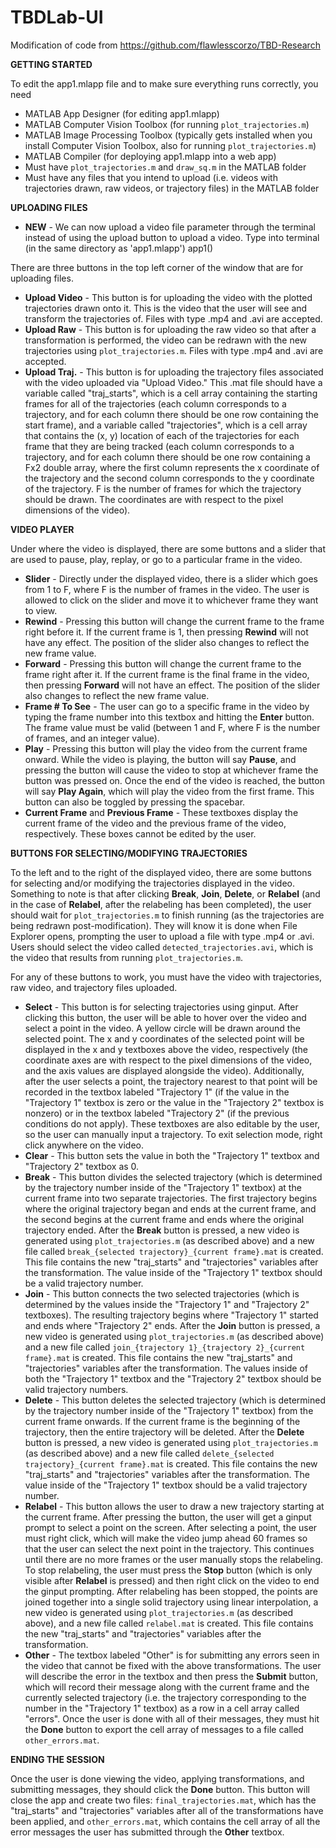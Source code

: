 # TBDLab-UI
Modification of code from https://github.com/flawlesscorzo/TBD-Research

**GETTING STARTED**

To edit the app1.mlapp file and to make sure everything runs correctly, you need
* MATLAB App Designer (for editing app1.mlapp)
* MATLAB Computer Vision Toolbox (for running `plot_trajectories.m`)
* MATLAB Image Processing Toolbox (typically gets installed when you install Computer Vision Toolbox, also for running `plot_trajectories.m`)
* MATLAB Compiler (for deploying app1.mlapp into a web app)
* Must have `plot_trajectories.m` and `draw_sq.m` in the MATLAB folder
* Must have any files that you intend to upload (i.e. videos with trajectories drawn, raw videos, or trajectory files) in the MATLAB folder

**UPLOADING FILES**

* **NEW** - We can now upload a video file parameter through the terminal instead of using the upload button to upload a video. Type into terminal
            (in the same directory as 'app1.mlapp') app1(<path to video>)

There are three buttons in the top left corner of the window that are for uploading files.
* **Upload Video** - This button is for uploading the video with the plotted trajectories drawn onto it. This is the video that the user will see and transform the trajectories of. Files with type .mp4 and .avi are accepted.
* **Upload Raw** - This button is for uploading the raw video so that after a transformation is performed, the video can be redrawn with the new trajectories using `plot_trajectories.m`. Files with type .mp4 and .avi are accepted.
* **Upload Traj.** - This button is for uploading the trajectory files associated with the video uploaded via "Upload Video." This .mat file should have a variable called "traj_starts", which is a cell array containing the starting frames for all of the trajectories (each column corresponds to a trajectory, and for each column there should be one row containing the start frame), and a variable called "trajectories", which is a cell array that contains the (x, y) location of each of the trajectories for each frame that they are being tracked (each column corresponds to a trajectory, and for each column there should be one row containing a Fx2 double array, where the first column represents the x coordinate of the trajectory and the second column corresponds to the y coordinate of the trajectory. F is the number of frames for which the trajectory should be drawn. The coordinates are with respect to the pixel dimensions of the video).

**VIDEO PLAYER**

Under where the video is displayed, there are some buttons and a slider that are used to pause, play, replay, or go to a particular frame in the video.

* **Slider** - Directly under the displayed video, there is a slider which goes from 1 to F, where F is the number of frames in the video. The user is allowed to click on the slider and move it to whichever frame they want to view. 
* **Rewind** - Pressing this button will change the current frame to the frame right before it. If the current frame is 1, then pressing **Rewind** will not have any effect. The position of the slider also changes to reflect the new frame value.
* **Forward** - Pressing this button will change the current frame to the frame right after it. If the current frame is the final frame in the video, then pressing **Forward** will not have an effect. The position of the slider also changes to reflect the new frame value.
* **Frame # To See** - The user can go to a specific frame in the video by typing the frame number into this textbox and hitting the **Enter** button. The frame value must be valid (between 1 and F, where F is the number of frames, and an integer value). 
* **Play** - Pressing this button will play the video from the current frame onward. While the video is playing, the button will say **Pause**, and pressing the button will cause the video to stop at whichever frame the button was pressed on. Once the end of the video is reached, the button will say **Play Again**, which will play the video from the first frame. This button can also be toggled by pressing the spacebar.
* **Current Frame** and **Previous Frame** - These textboxes display the current frame of the video and the previous frame of the video, respectively. These boxes cannot be edited by the user.

**BUTTONS FOR SELECTING/MODIFYING TRAJECTORIES**

To the left and to the right of the displayed video, there are some buttons for selecting and/or modifying the trajectories displayed in the video. Something to note is that after clicking **Break**, **Join**, **Delete**, or **Relabel** (and in the case of **Relabel**, after the relabeling has been completed), the user should wait for `plot_trajectories.m` to finish running (as the trajectories are being redrawn post-modification). They will know it is done when File Explorer opens, prompting the user to upload a file with type .mp4 or .avi. Users should select the video called `detected_trajectories.avi`, which is the video that results from running `plot_trajectories.m`.

For any of these buttons to work, you must have the video with trajectories, raw video, and trajectory files uploaded.

* **Select** - This button is for selecting trajectories using ginput. After clicking this button, the user will be able to hover over the video and select a point in the video. A yellow circle will be drawn around the selected point. The x and y coordinates of the selected point will be displayed in the x and y textboxes above the video, respectively (the coordinate axes are with respect to the pixel dimensions of the video, and the axis values are displayed alongside the video). Additionally, after the user selects a point, the trajectory nearest to that point will be recorded in the textbox labeled "Trajectory 1" (if the value in the "Trajectory 1" textbox is zero or the value in the "Trajectory 2" textbox is nonzero) or in the textbox labeled "Trajectory 2" (if the previous conditions do not apply). These textboxes are also editable by the user, so the user can manually input a trajectory. To exit selection mode, right click anywhere on the video.
* **Clear** - This button sets the value in both the "Trajectory 1" textbox and "Trajectory 2" textbox as 0.
* **Break** - This button divides the selected trajectory (which is determined by the trajectory number inside of the "Trajectory 1" textbox) at the current frame into two separate trajectories. The first trajectory begins where the original trajectory began and ends at the current frame, and the second begins at the current frame and ends where the original trajectory ended. After the **Break** button is pressed, a new video is generated using `plot_trajectories.m` (as described above) and a new file called `break_{selected trajectory}_{current frame}.mat` is created. This file contains the new "traj_starts" and "trajectories" variables after the transformation. The value inside of the "Trajectory 1" textbox should be a valid trajectory number. 
* **Join** - This button connects the two selected trajectories (which is determined by the values inside the "Trajectory 1" and "Trajectory 2" textboxes). The resulting trajectory begins where "Trajectory 1" started and ends where "Trajectory 2" ends. After the **Join** button is pressed, a new video is generated using `plot_trajectories.m` (as described above) and a new file called `join_{trajectory 1}_{trajectory 2}_{current frame}.mat` is created. This file contains the new "traj_starts" and "trajectories" variables after the transformation. The values inside of both the "Trajectory 1" textbox and the "Trajectory 2" textbox should be valid trajectory numbers.
* **Delete** - This button deletes the selected trajectory (which is determined by the trajectory number inside of the "Trajectory 1" textbox) from the current frame onwards. If the current frame is the beginning of the trajectory, then the entire trajectory will be deleted. After the **Delete** button is pressed, a new video is generated using `plot_trajectories.m` (as described above) and a new file called `delete_{selected trajectory}_{current frame}.mat` is created. This file contains the new "traj_starts" and "trajectories" variables after the transformation. The value inside of the "Trajectory 1" textbox should be a valid trajectory number.
* **Relabel** - This button allows the user to draw a new trajectory starting at the current frame. After pressing the button, the user will get a ginput prompt to select a point on the screen. After selecting a point, the user must right click, which will make the video jump ahead 60 frames so that the user can select the next point in the trajectory. This continues until there are no more frames or the user manually stops the relabeling. To stop relabeling, the user must press the **Stop** button (which is only visible after **Relabel** is pressed) and then right click on the video to end the ginput prompting. After relabeling has been stopped, the points are joined together into a single solid trajectory using linear interpolation, a new video is generated using `plot_trajectories.m` (as described above), and a new file called `relabel.mat` is created. This file contains the new "traj_starts" and "trajectories" variables after the transformation.
* **Other** - The textbox labeled "Other" is for submitting any errors seen in the video that cannot be fixed with the above transformations. The user will describe the error in the textbox and then press the **Submit** button, which will record their message along with the current frame and the currently selected trajectory (i.e. the trajectory corresponding to the number in the "Trajectory 1" textbox) as a row in a cell array called "errors". Once the user is done with all of their messages, they must hit the **Done** button to export the cell array of messages to a file called `other_errors.mat`.

**ENDING THE SESSION**

Once the user is done viewing the video, applying transformations, and submitting messages, they should click the **Done** button. This button will close the app and create two files: `final_trajectories.mat`, which has the "traj_starts" and "trajectories" variables after all of the transformations have been applied, and `other_errors.mat`, which contains the cell array of all the error messages the user has submitted through the **Other** textbox.
